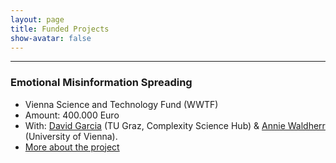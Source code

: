 ```yaml
---
layout: page
title: Funded Projects
show-avatar: false
---
```


___


### Emotional Misinformation Spreading

* Vienna Science and Technology Fund (WWTF) <br>
* Amount: 400.000 Euro <br>
* With: [David Garcia](https://dgarcia.eu) (TU Graz, Complexity Science Hub) & [Annie Waldherr](https://compcommlab.univie.ac.at/team/annie-waldherr/) (University of Vienna).
* [More about the project](/emomis.md)
